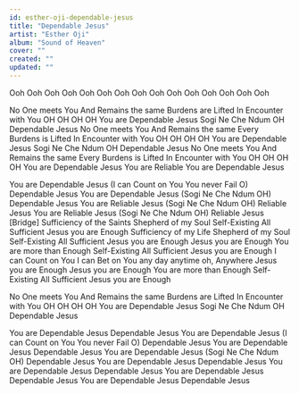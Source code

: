 ```yaml
---
id: esther-oji-dependable-jesus
title: "Dependable Jesus"
artist: "Esther Oji"
album: "Sound of Heaven"
cover: ""
created: ""
updated: ""
---
```


Ooh Ooh Ooh
Ooh Ooh Ooh
Ooh Ooh Ooh Ooh Ooh Ooh
Ooh Ooh Ooh

No One meets You
And Remains the same
Burdens are Lifted
In Encounter with You
OH OH OH OH
You are Dependable Jesus
Sogi Ne Che Ndum OH
Dependable Jesus
No One meets You
And Remains the same
Every Burdens is Lifted
In Encounter with You
OH OH OH OH
You are Dependable Jesus
Sogi Ne Che Ndum OH
Dependable Jesus
No One meets You
And Remains the same
Every Burdens is Lifted
In Encounter with You
OH OH OH OH
You are Dependable Jesus
You are Reliable
You are Dependable Jesus

You are Dependable Jesus
(I can Count on You
You never Fail O)
Dependable Jesus
You are Dependable Jesus
(Sogi Ne Che Ndum OH)
Dependable Jesus
You are Reliable Jesus
(Sogi Ne Che Ndum OH)
Reliable Jesus
You are Reliable Jesus
(Sogi Ne Che Ndum OH)
Reliable Jesus
[Bridge]
Sufficiency of the Saints
Shepherd of my Soul
Self-Existing All Sufficient
Jesus you are Enough
Sufficiency of my Life
Shepherd of my Soul
Self-Existing All Sufficient
Jesus you are Enough
Jesus you are Enough
You are more than Enough
Self-Existing All Sufficient
Jesus you are Enough
I can Count on You
I can Bet on You any day anytime oh,
Anywhere Jesus you are Enough
Jesus you are Enough
You are more than Enough
Self-Existing All Sufficient
Jesus you are Enough

No One meets You
And Remains the same
Burdens are Lifted
In Encounter with You
OH OH OH OH
You are Dependable Jesus
Sogi Ne Che Ndum OH
Dependable Jesus

You are Dependable Jesus
Dependable Jesus
You are Dependable Jesus
(I can Count on You
You never Fail O)
Dependable Jesus
You are Dependable Jesus
Dependable Jesus
You are Dependable Jesus
(Sogi Ne Che Ndum OH)
Dependable Jesus
You are Dependable Jesus
Dependable Jesus
You are Dependable Jesus
Dependable Jesus
You are Dependable Jesus
Dependable Jesus
You are Dependable Jesus
Dependable Jesus